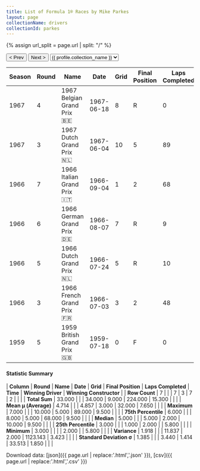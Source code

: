 ```yaml
---
title: List of Formula 1® Races by Mike Parkes
layout: page
collectionName: drivers
collectionId: parkes
---
```


{% assign url_split = page.url | split: "/" %}
<div id="collection-navigation">
<button onclick="selector.options[selector.selectedIndex-1].value && (window.location = selector.options[selector.selectedIndex-1].value);">&lt; Prev</button>
<button onclick="selector.options[selector.selectedIndex+1].value && (window.location = selector.options[selector.selectedIndex+1].value);">Next &gt;</button>
<select id="selector" onchange="this.options[this.selectedIndex].value && (window.location = this.options[this.selectedIndex].value);">
  {% for collectionId in site.data[page.collectionName].refs %}
    {% if collectionId == page.collectionId %}
      {% assign selected = "selected" %}
    {% else %}
      {% assign selected = "" %}
    {% endif %}
    {% assign profile = site.data[page.collectionName][collectionId].profile %}
    <option value="/f1/{{ page.collectionName }}/{{ collectionId }}/{{ url_split[4] }}" {{ selected }}>{{ profile.collection_name }}</option>
  {% endfor %}
</select>
</div>

| Season | Round | Name | Date | Grid | Final Position | Laps Completed | Time | Winning Driver | Winning Constructor |
|--|--|--|--|--|--|--|--|--|--|
| 1967 | 4 | 1967 Belgian Grand Prix 🇧🇪 | 1967-06-18 | 8 | R | 0 |   | Dan Gurney 🇺🇸 | Eagle-Weslake 🇺🇸 |
| 1967 | 3 | 1967 Dutch Grand Prix 🇳🇱 | 1967-06-04 | 10 | 5 | 89 |   | Jim Clark 🇬🇧 | Lotus-Ford 🇬🇧 |
| 1966 | 7 | 1966 Italian Grand Prix 🇮🇹 | 1966-09-04 | 1 | 2 | 68 | +5.8 | Ludovico Scarfiotti 🇮🇹 | Ferrari 🇮🇹 |
| 1966 | 6 | 1966 German Grand Prix 🇩🇪 | 1966-08-07 | 7 | R | 9 |   | Jack Brabham 🇦🇺 | Brabham-Repco 🇬🇧 |
| 1966 | 5 | 1966 Dutch Grand Prix 🇳🇱 | 1966-07-24 | 5 | R | 10 |   | Jack Brabham 🇦🇺 | Brabham-Repco 🇬🇧 |
| 1966 | 3 | 1966 French Grand Prix 🇫🇷 | 1966-07-03 | 3 | 2 | 48 | +9.5 | Jack Brabham 🇦🇺 | Brabham-Repco 🇬🇧 |
| 1959 | 5 | 1959 British Grand Prix 🇬🇧 | 1959-07-18 | 0 | F | 0 |   | Jack Brabham 🇦🇺 | Cooper-Climax 🇬🇧 |

#### Statistic Summary

| **Column** | **Round** | **Name** | **Date** | **Grid** | **Final Position** | **Laps Completed** | **Time** | **Winning Driver** | **Winning Constructor** |
| **Row Count** | 7 |  |  | 7 | 3 | 7 | 2 |  |  |
| **Total Sum** | 33.000 |  |  | 34.000 | 9.000 | 224.000 | 15.300 |  |  |
| **Mean μ (Average)** | 4.714 |  |  | 4.857 | 3.000 | 32.000 | 7.650 |  |  |
| **Maximum** | 7.000 |  |  | 10.000 | 5.000 | 89.000 | 9.500 |  |  |
| **75th Percentile** | 6.000 |  |  | 8.000 | 5.000 | 68.000 | 9.500 |  |  |
| **Median** | 5.000 |  |  | 5.000 | 2.000 | 10.000 | 9.500 |  |  |
| **25th Percentile** | 3.000 |  |  | 1.000 | 2.000 |  | 5.800 |  |  |
| **Minimum** | 3.000 |  |  |  | 2.000 |  | 5.800 |  |  |
| **Variance** | 1.918 |  |  | 11.837 | 2.000 | 1123.143 | 3.423 |  |  |
| **Standard Deviation σ** | 1.385 |  |  | 3.440 | 1.414 | 33.513 | 1.850 |  |  |

Download data: [json]({{ page.url | replace:'.html','.json' }}), [csv]({{ page.url | replace:'.html','.csv' }})
